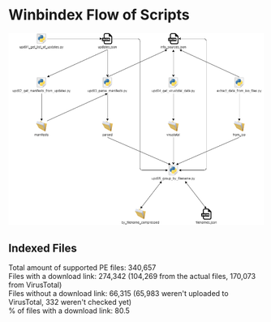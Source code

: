 # Winbindex Flow of Scripts

![winbindex-scripts-flow.png](winbindex-scripts-flow.png)

## Indexed Files

<!--FileStats-->
Total amount of supported PE files: 340,657  
Files with a download link: 274,342 (104,269 from the actual files, 170,073 from VirusTotal)  
Files without a download link: 66,315 (65,983 weren't uploaded to VirusTotal, 332 weren't checked yet)  
% of files with a download link: 80.5  
<!--/FileStats-->
